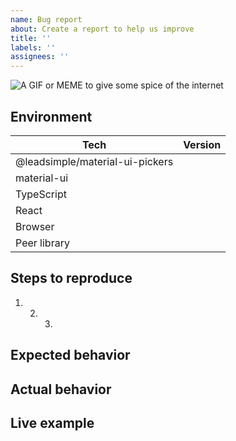```yaml
---
name: Bug report
about: Create a report to help us improve
title: ''
labels: ''
assignees: ''
---
```


<!-- Thanks so much for your time taking to open an issue, your work is appreciated! ❤️ -->

<!-- If you don't mind add a fun gif or meme, but no pressure -->

![A GIF or MEME to give some spice of the internet](url)

## Environment

| Tech                 | Version |
| -------------------- | ------- |
| @leadsimple/material-ui-pickers |         |
| material-ui          |         |
| TypeScript           |         |
| React                |         |
| Browser              |         |
| Peer library         |         | <!-- date-fns, luxon or moment and version  --> |

## Steps to reproduce

1. 2. 3.

## Expected behavior

<!-- What behavior do you expect? -->

## Actual behavior

<!-- What behavior do you see? -->

## Live example

<!--
 Live examples help us to investigate bugs and save our time.
 Please try to make this example as simple as possible.
 To create an example you can fork this playground:
 https://codesandbox.io/s/o7oojxx1pq
-->

